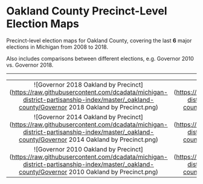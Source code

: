 # Oakland County Precinct-Level Election Maps

Precinct-level election maps for Oakland County, covering the last **6** major elections in Michigan from 2008 to 2018.

Also includes comparisons between different elections, e.g. Governor 2010 vs. Governor 2018.

***
| | |
|:--:|:--:|
| ![Governor 2018 Oakland by Precinct](https://raw.githubusercontent.com/dcadata/michigan-district-partisanship-index/master/_oakland-county/Governor 2018 Oakland by Precinct.png) | ![President 2016 Oakland by Precinct](https://raw.githubusercontent.com/dcadata/michigan-district-partisanship-index/master/_oakland-county/President 2016 Oakland by Precinct.png) |
| ![Governor 2014 Oakland by Precinct](https://raw.githubusercontent.com/dcadata/michigan-district-partisanship-index/master/_oakland-county/Governor 2014 Oakland by Precinct.png) | ![President 2012 Oakland by Precinct](https://raw.githubusercontent.com/dcadata/michigan-district-partisanship-index/master/_oakland-county/President 2012 Oakland by Precinct.png) |
| ![Governor 2010 Oakland by Precinct](https://raw.githubusercontent.com/dcadata/michigan-district-partisanship-index/master/_oakland-county/Governor 2010 Oakland by Precinct.png) | ![President 2008 Oakland by Precinct](https://raw.githubusercontent.com/dcadata/michigan-district-partisanship-index/master/_oakland-county/President 2008 Oakland by Precinct.png) |
